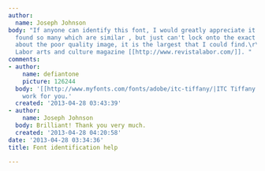 ```yaml
---
author:
  name: Joseph Johnson
body: "If anyone can identify this font, I would greatly appreciate it.\r\nI have
  found so many which are similar , but just can't lock onto the exact match.\r\n\r\nThanks!\r\n\r\nSorry
  about the poor quality image, it is the largest that I could find.\r\nIt comes from
  Labor arts and culture magazine [[http://www.revistalabor.com/]]. "
comments:
- author:
    name: defiantone
    picture: 126244
  body: '[[http://www.myfonts.com/fonts/adobe/itc-tiffany/|ITC Tiffany (Demi)]] might
    work for you.'
  created: '2013-04-28 03:43:39'
- author:
    name: Joseph Johnson
  body: Brilliant! Thank you very much.
  created: '2013-04-28 04:20:58'
date: '2013-04-28 03:34:36'
title: Font identification help

---
```

